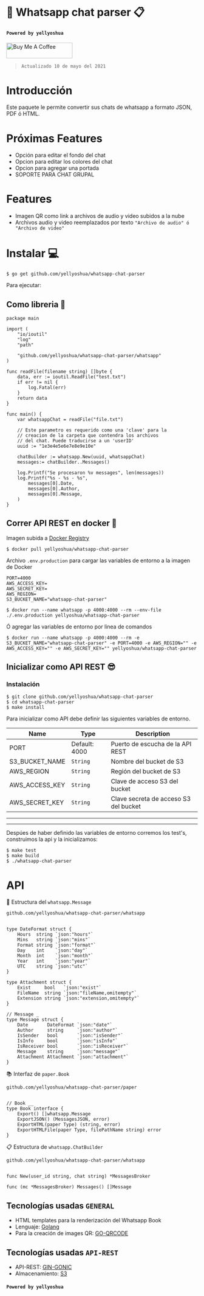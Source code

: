# 💬 Whatsapp chat parser 📋

#### `Powered by yellyoshua `

<a href="https://www.buymeacoffee.com/yellyoshua" target="_blank"><img src="https://cdn.buymeacoffee.com/buttons/v2/default-yellow.png" alt="Buy Me A Coffee" height="41" width="174" ></a>

> `Actualizado 10 de mayo del 2021`

# Introducci&oacute;n

Este paquete le permite convertir sus chats de whatsapp a formato JSON, PDF ó HTML.

# Pr&oacute;ximas Features
- Opci&oacute;n para editar el fondo del chat
- Opcion para editar los colores del chat
- Opcion para agregar una portada
- SOPORTE PARA CHAT GRUPAL

# Features
- Imagen QR como link a archivos de audio y video subidos a la nube
- Archivos audio y video reemplazados por texto `"Archivo de audio" ó "Archivo de video"`

# Instalar 💻

```
$ go get github.com/yellyoshua/whatsapp-chat-parser
```

Para ejecutar:

## Como libreria 📜

```golang
package main

import (
	"io/ioutil"
	"log"
	"path"

	"github.com/yellyoshua/whatsapp-chat-parser/whatsapp"
)

func readFile(filename string) []byte {
	data, err := ioutil.ReadFile("test.txt")
	if err != nil {
		log.Fatal(err)
	}
	return data
}

func main() {
	var whatsappChat = readFile("file.txt")
	
	// Este parametro es requerido como una 'clave' para la
	// creacion de la carpeta que contendra los archivos
	// del chat. Puede traducirse a un 'userID'
	uuid := "1e3e4e5e6e7e8e9e10e"
	
	chatBuilder := whatsapp.New(uuid, whatsappChat)
	messages:= chatBuilder..Messages()

	log.Printf("Se procesaron %v messages", len(messages))
	log.Printf("%s - %s - %s",
		messages[0].Date,
		messages[0].Author,
		messages[0].Message,
	)
}
```

## Correr API REST en docker 🐳

Imagen subida a [Docker Registry](https://hub.docker.com/r/yellyoshua/whatsapp-chat-parser)

```
$ docker pull yellyoshua/whatsapp-chat-parser
```
Archivo `.env.production` para cargar las variables de entorno a la imagen de Docker

```.env
PORT=4000
AWS_ACCESS_KEY=
AWS_SECRET_KEY=
AWS_REGION=
S3_BUCKET_NAME="whatsapp-chat-parser"
```

```
$ docker run --name whatsapp -p 4000:4000 --rm --env-file ./.env.production yellyoshua/whatsapp-chat-parser
```
&Oacute; agregar las variables de entorno por linea de comandos

```
$ docker run --name whatsapp -p 4000:4000 --rm -e S3_BUCKET_NAME="whatsapp-chat-parser" -e PORT=4000 -e AWS_REGION="" -e AWS_ACCESS_KEY="" -e AWS_SECRET_KEY="" yellyoshua/whatsapp-chat-parser
```


## Inicializar como API REST 😎

### Instalaci&oacute;n

```
$ git clone github.com/yellyoshua/whatsapp-chat-parser
$ cd whatsapp-chat-parser
$ make install
```

Para inicializar como API debe definir las siguientes variables de entorno.

<!-- prettier-ignore-start -->
Name | Type | Description
| -- | -- | -- |
PORT | Default: 4000| Puerto de escucha de la API REST |
S3_BUCKET_NAME | `String`| Nombre del bucket de S3 |
AWS_REGION | `String`| Regi&oacute;n del bucket de S3 |
AWS_ACCESS_KEY | `String`| Clave de acceso S3 del bucket |
AWS_SECRET_KEY | `String`| Clave secreta de acceso S3 del bucket |
<!-- prettier-ignore-end -->

____
____


Desp&uacute;es de haber definido las variables de entorno corremos los test's, construimos la api y la inicializamos:

```
$ make test
$ make build
$ ./whatsapp-chat-parser
```

# API

💬 Estructura del `whatsapp.Message`

`github.com/yellyoshua/whatsapp-chat-parser/whatsapp`

```golang

type DateFormat struct {
	Hours  string `json:"hours"`
	Mins   string `json:"mins"`
	Format string `json:"format"`
	Day    int    `json:"day"`
	Month  int    `json:"month"`
	Year   int    `json:"year"`
	UTC    string `json:"utc"`
}

type Attachment struct {
	Exist     bool   `json:"exist"`
	FileName  string `json:"fileName,omitempty"`
	Extension string `json:"extension,omitempty"`
}

// Message _
type Message struct {
	Date       DateFormat `json:"date"`
	Author     string     `json:"author"`
	IsSender   bool       `json:"isSender"`
	IsInfo     bool       `json:"isInfo"`
	IsReceiver bool       `json:"isReceiver"`
	Message    string     `json:"message"`
	Attachment Attachment `json:"attachment"`
}

```

📚 Interfaz de `paper.Book`

`github.com/yellyoshua/whatsapp-chat-parser/paper`

```golang

// Book __
type Book interface {
	Export() []whatsapp.Message
	ExportJSON() (MessagesJSON, error)
	ExportHTML(paper Type) (string, error)
	ExportHTMLFile(paper Type, filePathName string) error
}

```

📋 Estructura de `whatsapp.ChatBuilder`

`github.com/yellyoshua/whatsapp-chat-parser/whatsapp`

```golang

func New(user_id string, chat string) *MessagesBroker

func (mc *MessagesBroker) Messages() []Message

```

## Tecnolog&iacute;as usadas ``GENERAL``

- HTML templates para la renderizaci&oacute;n del Whatsapp Book
- Lenguaje: [Golang](https://golang.org/)
- Para la creaci&oacute;n de images QR: [GO-QRCODE](https://github.com/skip2/go-qrcode)

## Tecnolog&iacute;as usadas ``API-REST``

- API-REST: [GIN-GONIC](github.com/gin-gonic/gin/)
- Almacenamiento: [S3](https://aws.amazon.com/s3/)

#### `Powered by yellyoshua `